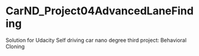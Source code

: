 # CarND_Project04AdvancedLaneFinding
Solution for Udacity Self driving car nano degree third project: Behavioral Cloning
